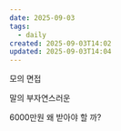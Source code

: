 ```yaml
---
date: 2025-09-03
tags:
  - daily
created: 2025-09-03T14:02
updated: 2025-09-03T14:04
---
```

모의 면접

말의 부자연스러운 

6000만원 왜 받아야 할 까?


